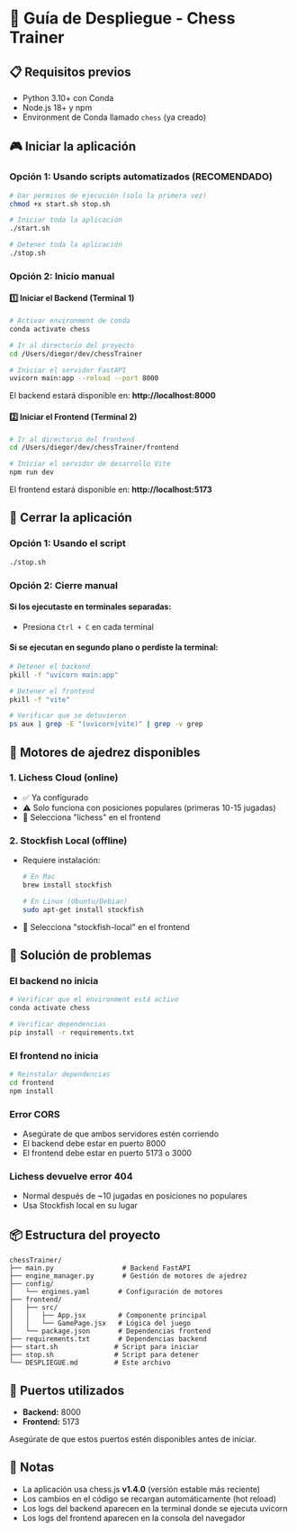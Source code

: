 # 🚀 Guía de Despliegue - Chess Trainer

## 📋 Requisitos previos

- Python 3.10+ con Conda
- Node.js 18+ y npm
- Environment de Conda llamado `chess` (ya creado)

## 🎮 Iniciar la aplicación

### Opción 1: Usando scripts automatizados (RECOMENDADO)

```bash
# Dar permisos de ejecución (solo la primera vez)
chmod +x start.sh stop.sh

# Iniciar toda la aplicación
./start.sh

# Detener toda la aplicación
./stop.sh
```

### Opción 2: Inicio manual

#### 1️⃣ Iniciar el Backend (Terminal 1)

```bash
# Activar environment de conda
conda activate chess

# Ir al directorio del proyecto
cd /Users/diegor/dev/chessTrainer

# Iniciar el servidor FastAPI
uvicorn main:app --reload --port 8000
```

El backend estará disponible en: **http://localhost:8000**

#### 2️⃣ Iniciar el Frontend (Terminal 2)

```bash
# Ir al directorio del frontend
cd /Users/diegor/dev/chessTrainer/frontend

# Iniciar el servidor de desarrollo Vite
npm run dev
```

El frontend estará disponible en: **http://localhost:5173**

## 🛑 Cerrar la aplicación

### Opción 1: Usando el script

```bash
./stop.sh
```

### Opción 2: Cierre manual

#### Si los ejecutaste en terminales separadas:
- Presiona `Ctrl + C` en cada terminal

#### Si se ejecutan en segundo plano o perdiste la terminal:

```bash
# Detener el backend
pkill -f "uvicorn main:app"

# Detener el frontend
pkill -f "vite"

# Verificar que se detuvieron
ps aux | grep -E "(uvicorn|vite)" | grep -v grep
```

## 🔧 Motores de ajedrez disponibles

### 1. **Lichess Cloud** (online)
- ✅ Ya configurado
- ⚠️ Solo funciona con posiciones populares (primeras 10-15 jugadas)
- 📝 Selecciona "lichess" en el frontend

### 2. **Stockfish Local** (offline)
- Requiere instalación:
  ```bash
  # En Mac
  brew install stockfish
  
  # En Linux (Ubuntu/Debian)
  sudo apt-get install stockfish
  ```
- 📝 Selecciona "stockfish-local" en el frontend

## 🐛 Solución de problemas

### El backend no inicia
```bash
# Verificar que el environment está activo
conda activate chess

# Verificar dependencias
pip install -r requirements.txt
```

### El frontend no inicia
```bash
# Reinstalar dependencias
cd frontend
npm install
```

### Error CORS
- Asegúrate de que ambos servidores estén corriendo
- El backend debe estar en puerto 8000
- El frontend debe estar en puerto 5173 o 3000

### Lichess devuelve error 404
- Normal después de ~10 jugadas en posiciones no populares
- Usa Stockfish local en su lugar

## 📦 Estructura del proyecto

```
chessTrainer/
├── main.py                 # Backend FastAPI
├── engine_manager.py       # Gestión de motores de ajedrez
├── config/
│   └── engines.yaml       # Configuración de motores
├── frontend/
│   ├── src/
│   │   ├── App.jsx        # Componente principal
│   │   └── GamePage.jsx   # Lógica del juego
│   └── package.json       # Dependencias frontend
├── requirements.txt       # Dependencias backend
├── start.sh              # Script para iniciar
├── stop.sh               # Script para detener
└── DESPLIEGUE.md         # Este archivo
```

## 🔐 Puertos utilizados

- **Backend:** 8000
- **Frontend:** 5173

Asegúrate de que estos puertos estén disponibles antes de iniciar.

## 📝 Notas

- La aplicación usa chess.js **v1.4.0** (versión estable más reciente)
- Los cambios en el código se recargan automáticamente (hot reload)
- Los logs del backend aparecen en la terminal donde se ejecuta uvicorn
- Los logs del frontend aparecen en la consola del navegador

